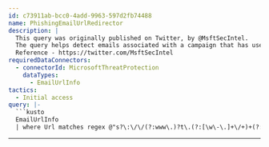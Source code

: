 ```yaml
---
id: c73911ab-bcc0-4add-9963-597d2fb74488
name: PhishingEmailUrlRedirector
description: |
  This query was originally published on Twitter, by @MsftSecIntel.
  The query helps detect emails associated with a campaign that has used open redirector URLs. The campaign's URLs begin with the distinct pattern, hxxps://t. Attackers use URL redirection to manipulate users into visiting a malicious website or to evade detection.
  Reference - https://twitter.com/MsftSecIntel
requiredDataConnectors:
  - connectorId: MicrosoftThreatProtection
    dataTypes:
      - EmailUrlInfo
tactics:
  - Initial access
query: |-
  ```kusto
  EmailUrlInfo
  | where Url matches regex @"s?\:\/\/(?:www\.)?t\.(?:[\w\-\.]+\/+)+(?:r|redirect)\/?\?"
  ```
---
```


